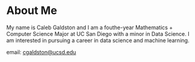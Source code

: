 # About Me


My name is Caleb Galdston and I am a fouthe-year Mathematics + Computer Science Major at UC San Diego with a minor in Data Science. I am interested in pursuing a career in data science and machine learning. 


email: cgaldston@ucsd.edu

